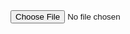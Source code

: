 <input type="file" id="csvInput" accept=".csv" />

<script src="https://cdnjs.cloudflare.com/ajax/libs/PapaParse/5.3.2/papaparse.min.js"></script>
<script>
document.getElementById("csvInput").addEventListener("change", function(e) {
    const file = e.target.files[0];

    Papa.parse(file, {
        header: true, // treat first row as headers
        skipEmptyLines: true,
        complete: function(results) {
            // results.data is an array of rows
            console.log("Parsed Data:", results.data);

            // Send in chunks via AJAX
            fetch("/api/upload-students/", {
                method: "POST",
                headers: { "Content-Type": "application/json" },
                body: JSON.stringify({ students: results.data })
            })
            .then(res => res.json())
            .then(data => console.log("Upload success:", data));
        }
    });
});
</script>
